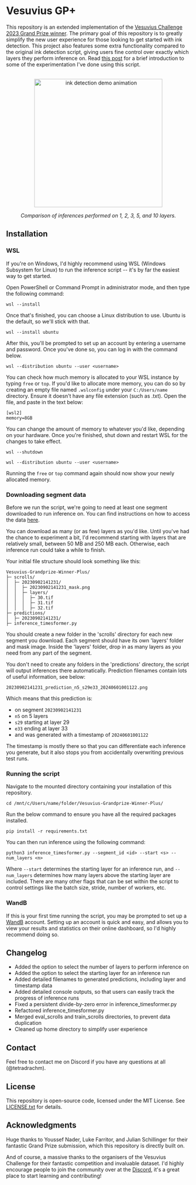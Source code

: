# Vesuvius GP+

This repository is an extended implementation of the [Vesuvius Challenge 2023 Grand Prize winner](https://github.com/younader/Vesuvius-Grandprize-Winner). The primary goal of this repository is to greatly simplify the new user experience for those looking to get started with ink detection. This project also features some extra functionality compared to the original ink detection script, giving users fine control over exactly which layers they perform inference on. Read [this post]() for a brief introduction to some of the experimentation I've done using this script.

<br/>

<div align="center">
  <img src="pictures/inference-example-n1n2n3n5n10.gif" alt="ink detection demo animation" width="350" />
  <p><i>Comparison of inferences performed on 1, 2, 3, 5, and 10 layers.</i></p>
</div>


## Installation

### WSL

If you're on Windows, I'd highly recommend using WSL (Windows Subsystem for Linux) to run the inference script -- it's by far the easiest way to get started.

Open PowerShell or Command Prompt in administrator mode, and then type the following command:

```
wsl --install
```

Once that's finished, you can choose a Linux distribution to use. Ubuntu is the default, so we'll stick with that.

```
wsl --install ubuntu
```

After this, you'll be prompted to set up an account by entering a username and password. Once you've done so, you can log in with the command below.

```
wsl --distribution ubuntu --user <username>
```

You can check how much memory is allocated to your WSL instance by typing `free` or `top`. If you'd like to allocate more memory, you can do so by creating an empty file named `.wslconfig` under your `C:/Users/name` directory. Ensure it doesn't have any file extension (such as .txt). Open the file, and paste in the text below:

```
[wsl2]
memory=8GB
```

You can change the amount of memory to whatever you'd like, depending on your hardware. Once you're finished, shut down and restart WSL for the changes to take effect.

```
wsl --shutdown
```
```
wsl --distribution ubuntu --user <username>
```

Running the `free` or `top` command again should now show your newly allocated memory.

### Downloading segment data

Before we run the script, we're going to need at least one segment downloaded to run inference on. You can find instructions on how to access the data [here](https://scrollprize.org/data).

You can download as many (or as few) layers as you'd like. Until you've had the chance to experiment a bit, I'd recommend starting with layers that are relatively small, between 50 MB and 250 MB each. Otherwise, each inference run could take a while to finish.

Your initial file structure should look something like this:

```
Vesuvius-Grandprize-Winner-Plus/
├─ scrolls/
│  ├─ 20230902141231/
│  │  ├─ 20230902141231_mask.png
│  │  ├─ layers/
│  │  │  ├─ 30.tif
│  │  │  ├─ 31.tif
│  │  │  ├─ 32.tif
├─ predictions/
│  ├─ 20230902141231/
├─ inference_timesformer.py
```

You should create a new folder in the 'scrolls' directory for each new segment you download. Each segment should have its own 'layers' folder and mask image. Inside the 'layers' folder, drop in as many layers as you need from any part of the segment.

You don't need to create any folders in the 'predictions' directory, the script will output inferences there automatically. Prediction filenames contain lots of useful information, see below:

```
20230902141231_prediction_n5_s29e33_20240601001122.png
```
Which means that this prediction is:
* on segment `20230902141231`
* `n5` on 5 layers
* `s29` starting at layer 29
* `e33` ending at layer 33
* and was generated with a timestamp of `20240601001122`

The timestamp is mostly there so that you can differentiate each inference you generate, but it also stops you from accidentally overwriting previous test runs.

### Running the script

Navigate to the mounted directory containing your installation of this repository.

```
cd /mnt/c/Users/name/folder/Vesuvius-Grandprize-Winner-Plus/
```

Run the below command to ensure you have all the required packages installed.

```
pip install -r requirements.txt
```

You can then run inference using the following command:

```
python3 inference_timesformer.py --segment_id <id> --start <s> --num_layers <n>
```

Where `--start` determines the starting layer for an inference run, and `--num_layers` determines how many layers above the starting layer are included. There are many other flags that can be set within the script to control settings like the batch size, stride, number of workers, etc.

### WandB

If this is your first time running the script, you may be prompted to set up a [WandB](https://wandb.ai/site) account. Setting up an account is quick and easy, and allows you to view your results and statistics on their online dashboard, so I'd highly recommend doing so.


## Changelog
* Added the option to select the number of layers to perform inference on
* Added the option to select the starting layer for an inference run
* Added detailed filenames to generated predictions, including layer and timestamp data
* Added detailed console outputs, so that users can easily track the progress of inference runs
* Fixed a persistent divide-by-zero error in inference_timesformer.py
* Refactored inference_timesformer.py
* Merged eval_scrolls and train_scrolls directories, to prevent data duplication
* Cleaned up home directory to simplify user experience


## Contact
Feel free to contact me on Discord if you have any questions at all (@tetradrachm).


## License

This repository is open-source code, licensed under the MIT License. See [LICENSE.txt](https://github.com/jaredlandau/Vesuvius-Grandprize-Winner-Plus/blob/main/LICENSE.txt) for details.


## Acknowledgments

Huge thanks to Youssef Nader, Luke Farritor, and Julian Schillinger for their fantastic Grand Prize submission, which this repository is directly built on.

And of course, a massive thanks to the organisers of the Vesuvius Challenge for their fantastic competition and invaluable dataset. I'd highly encourage people to join the community over at the [Discord](https://discord.gg/V4fJhvtaQn), it's a great place to start learning and contributing!
